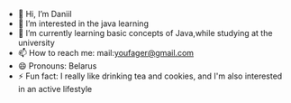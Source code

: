 - 👋 Hi, I’m Daniil
- 👀 I’m interested in the java learning
- 🌱 I’m currently learning basic concepts of Java,while studying at the university
- 📫 How to reach me: mail:youfager@gmail.com
- 😄 Pronouns: Belarus
- ⚡ Fun fact: I really like drinking tea and cookies, and I'm also interested in an active lifestyle

<!---
SanetsDaniil/SanetsDaniil is a ✨ special ✨ repository because its `README.md` (this file) appears on your GitHub profile.
You can click the Preview link to take a look at your changes.
--->
